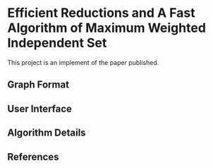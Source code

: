 # Efficient Reductions and A Fast Algorithm of Maximum Weighted Independent Set

This project is an implement of the paper published.

## Graph Format

## User Interface

## Algorithm Details

## References